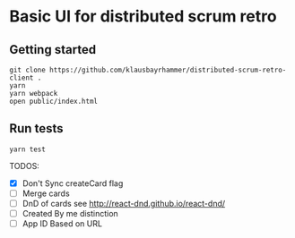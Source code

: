 # Basic UI for distributed scrum retro

## Getting started

```
git clone https://github.com/klausbayrhammer/distributed-scrum-retro-client .
yarn
yarn webpack
open public/index.html
```
## Run tests
```
yarn test
```
TODOS:
- [x] Don't Sync createCard flag
- [ ] Merge cards
- [ ] DnD of cards see http://react-dnd.github.io/react-dnd/
- [ ] Created By me distinction
- [ ] App ID Based on URL